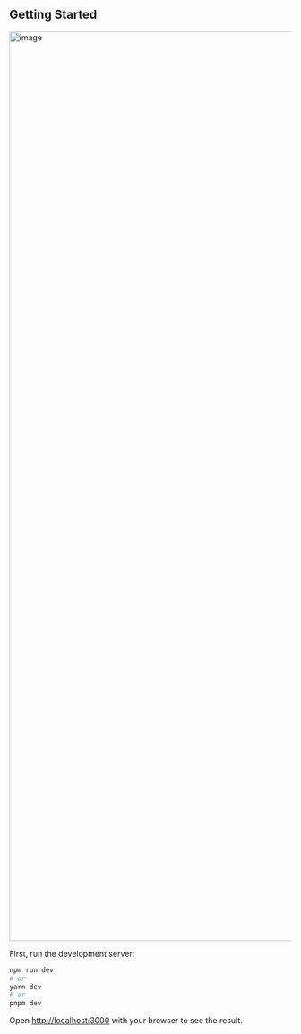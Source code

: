 ## Getting Started
<img width="1624" alt="image" src="https://user-images.githubusercontent.com/32683179/233121372-39a6472e-3621-4489-bf59-908ab2e8a682.png">

First, run the development server:

```bash
npm run dev
# or
yarn dev
# or
pnpm dev
```

Open [http://localhost:3000](http://localhost:3000) with your browser to see the result.
